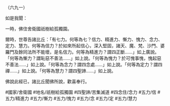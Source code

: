 （六九一）

如是我聞：

一時，佛住舍衛國祇樹給孤獨園。

爾時，世尊告諸比丘：「有七力。何等為七？信力、精進力、慚力、愧力、念力、定力、慧力。何等為信力？於如來所起信心，深入堅固，諸天、魔、梵、沙門、婆羅門及餘同法所不能壞，是名信力。何等為精進力？謂四正斷……」如上廣說。「何等為慚力？謂恥惡不善法……」如上說。「何等為愧力？於可愧事愧，愧起惡不善法……」如上說。「何等為念力？謂四念處……」如上說。「何等為定力？謂四禪……」如上說。「何等為慧力？謂四聖諦……」如上說。

佛說此經已，諸比丘聞佛所說，歡喜奉行。

#國家/舍衛國
#地名/祇樹給孤獨園
#四聖諦/苦集滅道
#四念住/念力
#五力/信
#五力/精進力
#五力/慚力
#五力/愧力
#五力/念
#五力/定
#五力/慧力
